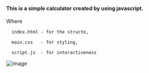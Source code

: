 #### This is a simple calculator created by using javascript.

Where 
      
      index.html - for the structe,
      
      main.css   - for styling,
      
      script.js  - for interactiveness
      
![image](https://user-images.githubusercontent.com/30753467/69918994-37191380-149e-11ea-8a5a-732eb6d197a0.png)
